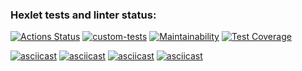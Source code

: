 ### Hexlet tests and linter status:
[![Actions Status](https://github.com/AxeRicin/frontend-project-46/workflows/hexlet-check/badge.svg)](https://github.com/AxeRicin/frontend-project-46/actions)
[![custom-tests](https://github.com/AxeRicin/frontend-project-46/actions/workflows/custom-tests.yml/badge.svg)](https://github.com/AxeRicin/frontend-project-46/actions/workflows/custom-tests.yml)
[![Maintainability](https://api.codeclimate.com/v1/badges/9c33dfdc8f8fb48dd180/maintainability)](https://codeclimate.com/github/AxeRicin/frontend-project-46/maintainability)
[![Test Coverage](https://api.codeclimate.com/v1/badges/9c33dfdc8f8fb48dd180/test_coverage)](https://codeclimate.com/github/AxeRicin/frontend-project-46/test_coverage)

[![asciicast](https://asciinema.org/a/RepLszwMwqtzHyFjltIvrGKjF.svg)](https://asciinema.org/a/RepLszwMwqtzHyFjltIvrGKjF)
[![asciicast](https://asciinema.org/a/Wr1BLJZuSenYKxXMjXe7Nagux.svg)](https://asciinema.org/a/Wr1BLJZuSenYKxXMjXe7Nagux)
[![asciicast](https://asciinema.org/a/eLMXGcTWHCLeiVruA2SWaBtPf.svg)](https://asciinema.org/a/eLMXGcTWHCLeiVruA2SWaBtPf)
[![asciicast](https://asciinema.org/a/MXNUtihVEgTCPL0CSZAneHqYs.svg)](https://asciinema.org/a/MXNUtihVEgTCPL0CSZAneHqYs)